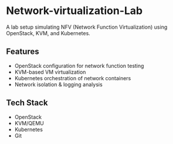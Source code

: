 # Network-virtualization-Lab
A lab setup simulating NFV (Network Function Virtualization) using OpenStack, KVM, and Kubernetes.

## Features
- OpenStack configuration for network function testing
- KVM-based VM virtualization
- Kubernetes orchestration of network containers
- Network isolation & logging analysis

## Tech Stack
- OpenStack
- KVM/QEMU
- Kubernetes
- Git
